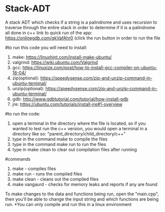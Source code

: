 # Stack-ADT
A stack ADT which checks if a string is a palindrome and uses recursion to traverse through the entire stack in order to determine if it is a palindrome all done in c++
link to quick run of the app: https://onlinegdb.com/gkVafAhr0 (click the run button in order to run the file

#to run this code you will need to install:

1. make: https://linuxhint.com/install-make-ubuntu/
2. valgrind: https://wiki.ubuntu.com/Valgrind
3. gcc: https://linuxize.com/post/how-to-install-gcc-compiler-on-ubuntu-18-04/
4. zip(optional): https://speedysense.com/zip-and-unzip-command-in-ubuntu-terminal/
5. unzip(optional): https://speedysense.com/zip-and-unzip-command-in-ubuntu-terminal/
6. gdb: http://www.gdbtutorial.com/tutorial/how-install-gdb
7. jre: https://ubuntu.com/tutorials/install-jre#1-overview

#to run the code:

1. open a terminal in the directory where the file is located, so if you wanted to test run the c++ version, you would open a terminal in a directory like so: "parent_directory/child_directory/c++"
2. type in the command make to compile the files
3. type in the command make run to run the files
4. type in make clean to clear out compilation files after running

#commands

1. make - compiles files
2. make run - runs the compiled files
3. make clean - cleans out the compiled files
4. make vangaurd - checks for memory leaks and reports if any are found

To make changes to the data and functions being run, open the "main.cpp", then you'll be able to change the input string and which functions are being run.
*You can only compile and run this in a linux environment
